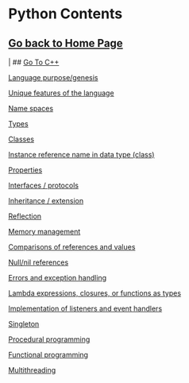 # Python Contents
## [Go back to Home Page](https://github.com/lydsnyder/OO-Language-Comparison/blob/master/README.md)
| ## [Go To C++](https://github.com/lydsnyder/OO-Language-Comparison/blob/master/C++/contents.md)

[Language purpose/genesis](https://github.com/lydsnyder/OO-Language-Comparison/blob/master/Python/2%20language%20purpose%20and%20genesis.md)

[Unique features of the language](https://github.com/lydsnyder/OO-Language-Comparison/blob/master/Python/3%20unique%20features%20of%20the%20language.md)

[Name spaces](https://github.com/lydsnyder/OO-Language-Comparison/blob/master/Python/4%20name%20spaces.md)

[Types](https://github.com/lydsnyder/OO-Language-Comparison/blob/master/Python/5%20types.md)

[Classes](https://github.com/lydsnyder/OO-Language-Comparison/blob/master/Python/6%20classes.md)

[Instance reference name in data type (class)](https://github.com/lydsnyder/OO-Language-Comparison/blob/master/Python/7%20instance%20reference%20name%20in%20data%20type%20(class).md)

[Properties](https://github.com/lydsnyder/OO-Language-Comparison/blob/master/Python/8%20properties.md)

[Interfaces / protocols](https://github.com/lydsnyder/OO-Language-Comparison/blob/master/Python/9%20interfaces%20and%20protocols.md)

[Inheritance / extension](https://github.com/lydsnyder/OO-Language-Comparison/blob/master/Python/10%20inheritance%20and%20extension.md)

[Reflection](https://github.com/lydsnyder/OO-Language-Comparison/blob/master/Python/11%20reflection.md)

[Memory management](https://github.com/lydsnyder/OO-Language-Comparison/blob/master/Python/12%20memory%20management.md)

[Comparisons of references and values](https://github.com/lydsnyder/OO-Language-Comparison/blob/master/Python/13%20comparisons%20of%20references%20and%20values.md)

[Null/nil references](https://github.com/lydsnyder/OO-Language-Comparison/blob/master/Python/14%20null%20or%20nil%20references.md)

[Errors and exception handling](https://github.com/lydsnyder/OO-Language-Comparison/blob/master/Python/15%20errors%20and%20exception%20handling.md)

[Lambda expressions, closures, or functions as types](https://github.com/lydsnyder/OO-Language-Comparison/blob/master/Python/16%20lambda%20expressions%2C%20closures%2C%20or%20functions%20as%20types.md)

[Implementation of listeners and event handlers](https://github.com/lydsnyder/OO-Language-Comparison/blob/master/Python/17%20implementation%20of%20listeners%20and%20event%20handlers.md)

[Singleton](https://github.com/lydsnyder/OO-Language-Comparison/blob/master/Python/18%20singleton.md)

[Procedural programming](https://github.com/lydsnyder/OO-Language-Comparison/blob/master/Python/19%20procedural%20programming.md)

[Functional programming](https://github.com/lydsnyder/OO-Language-Comparison/blob/master/Python/20%20functional%20programming.md)

[Multithreading](https://github.com/lydsnyder/OO-Language-Comparison/blob/master/Python/21%20multithreading.md)
